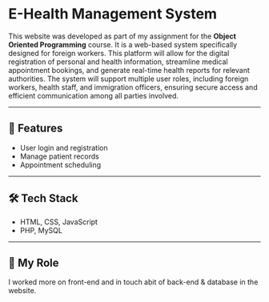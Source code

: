 # E-Health Management System

This website was developed as part of my assignment for the **Object Oriented Programming** course. It is a web-based system specifically designed for foreign workers. This platform will allow for the digital registration of personal and health information, streamline medical appointment bookings, and generate real-time health reports for relevant authorities. The system will support multiple user roles, including foreign workers, health staff, and immigration officers, ensuring secure access and efficient communication among all parties involved.

---

## 🔑 Features
- User login and registration
- Manage patient records
- Appointment scheduling

---

## 🛠 Tech Stack
- HTML, CSS, JavaScript
- PHP, MySQL

---

## 📌 My Role
I worked more on front-end and in touch abit of back-end & database in the website.

